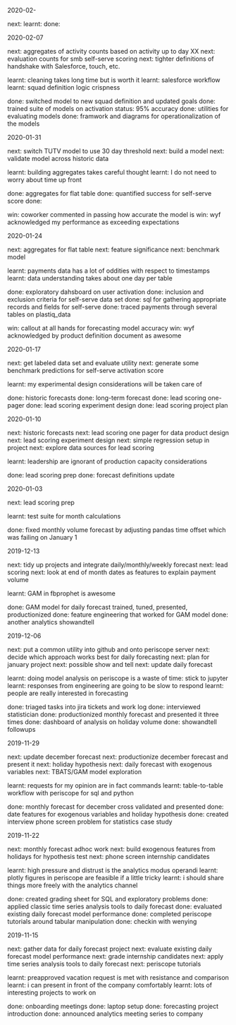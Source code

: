 2020-02-

next: 
learnt: 
done: 

2020-02-07

next: aggregates of activity counts based on activity up to day XX
next: evaluation counts for smb self-serve scoring
next: tighter definitions of handshake with Salesforce, touch, etc.

learnt: cleaning takes long time but is worth it
learnt: salesforce workflow
learnt: squad definition logic crispness

done: switched model to new squad definition and updated goals
done: trained suite of models on activation status: 95% accuracy
done: utilities for evaluating models
done: framwork and diagrams for operationalization of the models

2020-01-31

next: switch TUTV model to use 30 day threshold
next: build a model
next: validate model across historic data

learnt: building aggregates takes careful thought
learnt: I do not need to worry about time up front 

done: aggregates for flat table
done: quantified success for self-serve score
done:

win: coworker commented in passing how accurate the model is
win: wyf acknowledged my performance as exceeding expectations

2020-01-24

next: aggregates for flat table
next: feature significance
next: benchmark model

learnt: payments data has a lot of oddities with respect to timestamps
learnt: data understanding takes about one day per table

done: exploratory dahsboard on user activation
done: inclusion and exclusion criteria for self-serve data set
done: sql for gathering appropriate records and fields for self-serve
done: traced payments through several tables on plastiq_data

win: callout at all hands for forecasting model accuracy
win: wyf acknowledged by product definition document as awesome

2020-01-17

next: get labeled data set and evaluate utility
next: generate some benchmark predictions for self-serve activation score

learnt: my experimental design considerations will be taken care of

done: historic forecasts
done: long-term forecast
done: lead scoring one-pager
done: lead scoring experiment design
done: lead scoring project plan

2020-01-10

next: historic forecasts
next: lead scoring one pager for data product design
next: lead scoring experiment design
next: simple regression setup in project
next: explore data sources for lead scoring

learnt: leadership are ignorant of production capacity considerations

done: lead scoring prep
done: forecast definitions update

2020-01-03

next: lead scoring prep

learnt: test suite for month calculations

done: fixed monthly volume forecast by adjusting pandas time offset which was failing on January 1

2019-12-13

next: tidy up projects and integrate daily/monthly/weekly forecast
next: lead scoring
next: look at end of month dates as features to explain payment volume

learnt: GAM in fbprophet is awesome

done: GAM model for daily forecast trained, tuned, presented, productionized
done: feature engineering that worked for GAM model
done: another analytics showandtell

2019-12-06

next: put a common utility into github and onto periscope server
next: decide which approach works best for daily forecasting
next: plan for january project
next: possible show and tell
next: update daily forecast

learnt: doing model analysis on periscope is a waste of time: stick to jupyter
learnt: responses from engineering are going to be slow to respond
learnt: people are really interested in forecasting

done: triaged tasks into jira tickets and work log
done: interviewed statistician
done: productionized monthly forecast and presented it three times
done: dashboard of analysis on holiday volume
done: showandtell followups

2019-11-29

next: update december forecast
next: productionize december forecast and present it
next: holiday hypothesis
next: daily forecast with exogenous variables
next: TBATS/GAM model exploration

learnt: requests for my opinion are in fact commands
learnt: table-to-table workflow with periscope for sql and python

done: monthly forecast for december cross validated and presented
done: date features for exogenous variables and holiday hypothesis
done: created interview phone screen problem for statistics case study

2019-11-22

next: monthly forecast adhoc work
next: build exogenous features from holidays for hypothesis test
next: phone screen internship candidates

learnt: high pressure and distrust is the analytics modus operandi
learnt: plotly figures in periscope are feasible if a little tricky
learnt: i should share things more freely with the analytics channel

done: created grading sheet for SQL and exploratory problems
done: applied classic time series analysis tools to daily forecast
done: evaluated existing daily forecast model performance
done: completed periscope tutorials around tabular manipulation
done: checkin with wenying

2019-11-15

next: gather data for daily forecast project
next: evaluate existing daily forecast model performance 
next: grade internship candidates
next: apply time series analysis tools to daily forecast
next: periscope tutorials

learnt: preapproved vacation request is met with resistance and comparison
learnt: i can present in front of the company comfortably
learnt: lots of interesting projects to work on

done: onboarding meetings
done: laptop setup
done: forecasting project introduction
done: announced analytics meeting series to company
